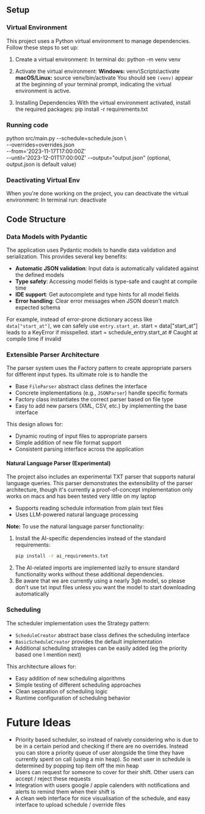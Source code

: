 ## Setup

### Virtual Environment

This project uses a Python virtual environment to manage dependencies. Follow these steps to set up:

1. Create a virtual environment:
   In terminal do:
   python -m venv venv

2. Activate the virtual environment:
   **Windows:**
   venv\Scripts\activate
   **macOS/Linux:**
   source venv/bin/activate
   You should see `(venv)` appear at the beginning of your terminal prompt, indicating the virtual environment is active.

3. Installing Dependencies
   With the virtual environment activated, install the required packages:
   pip install -r requirements.txt

### Running code

python src/main.py --schedule=schedule.json \  
 --overrides=overrides.json \
 --from='2023-11-17T17:00:00Z' \
 --until='2023-12-01T17:00:00Z'
--output="output.json" (optional, output.json is default value)

### Deactivating Virtual Env

When you're done working on the project, you can deactivate the virtual environment:
In terminal run:
deactivate

## Code Structure

### Data Models with Pydantic

The application uses Pydantic models to handle data validation and serialization. This provides several key benefits:

- **Automatic JSON validation**: Input data is automatically validated against the defined models
- **Type safety**: Accessing model fields is type-safe and caught at compile time
- **IDE support**: Get autocomplete and type hints for all model fields
- **Error handling**: Clear error messages when JSON doesn't match expected schema

For example, instead of error-prone dictionary access like `data["start_at"]`, we can safely use `entry.start_at`. start = data["start_at"] leads to a KeyError if misspelled. start = schedule_entry.start_at # Caught at compile time if invalid

### Extensible Parser Architecture

The parser system uses the Factory pattern to create appropriate parsers for different input types. Its ultimate role is to handle the

- Base `FileParser` abstract class defines the interface
- Concrete implementations (e.g., `JSONParser`) handle specific formats
- Factory class instantiates the correct parser based on file type
- Easy to add new parsers (XML, CSV, etc.) by implementing the base interface

This design allows for:

- Dynamic routing of input files to appropriate parsers
- Simple addition of new file format support
- Consistent parsing interface across the application

#### Natural Language Parser (Experimental)

The project also includes an experimental TXT parser that supports natural language queries. This parser demonstrates the extensibility of the parser architecture, though it's currently a proof-of-concept implementation only works on macs and has been tested very little on my laptop

- Supports reading schedule information from plain text files
- Uses LLM-powered natural language processing

**Note:** To use the natural language parser functionality:

1. Install the AI-specific dependencies instead of the standard requirements:
   ```bash
   pip install -r ai_requirements.txt
   ```
2. The AI-related imports are implemented lazily to ensure standard functionality works without these additional dependencies.
3. Be aware that we are currently using a nearly 3gb model, so please don't use txt input files unless you want the model to start downloading automatically

### Scheduling

The scheduler implementation uses the Strategy pattern:

- `ScheduleCreator` abstract base class defines the scheduling interface
- `BasicScheduleCreator` provides the default implementation
- Additional scheduling strategies can be easily added (eg the priority based one I mention next)

This architecture allows for:

- Easy addition of new scheduling algorithms
- Simple testing of different scheduling approaches
- Clean separation of scheduling logic
- Runtime configuration of scheduling behavior

# Future Ideas

- Priority based scheduler, so instead of naively considering who is due to be in a certain period and checking if there are no overrides. Instead you can store a priority queue of user alongside the time they have currently spent on call (using a min heap). So next user in schedule is determined by popping top item off the min heap
- Users can request for someone to cover for their shift. Other users can accept / reject these requests
- Integration with users google / apple calenders with notifications and alerts to remind them when their shift is
- A clean web interface for nice visualisation of the schedule, and easy interface to upload schedule / override files
